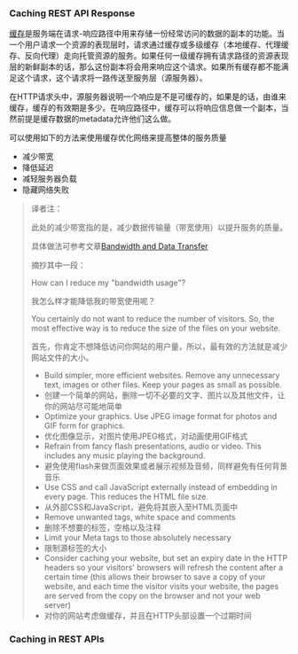 ### Caching REST API Response

[缓存](https://tools.ietf.org/html/rfc7234)是服务端在请求-响应路径中用来存储一份经常访问的数据的副本的功能。当一个用户请求一个资源的表现层时，请求通过缓存或多级缓存（本地缓存、代理缓存、反向代理）走向托管资源的服务。如果任何一级缓存拥有请求路径的资源表现层的新鲜副本的话，那么这份副本将会用来响应这个请求。如果所有缓存都不能满足这个请求，这个请求将一路传送至服务层（源服务器）。

在HTTP请求头中，源服务器说明一个响应是不是可缓存的，如果是的话，由谁来缓存，缓存的有效期是多少。在响应路径中，缓存可以将响应信息做一个副本，当然前提是缓存数据的metadata允许他们这么做。

可以使用如下的方法来使用缓存优化网络来提高整体的服务质量

* 减少带宽
* 降低延迟
* 减轻服务器负载
* 隐藏网络失败

> 译者注：
>
> 此处的减少带宽指的是，减少数据传输量（带宽使用）以提升服务的质量。
>
> 具体做法可参考文章[Bandwidth and Data Transfer](https://www.website.com/beginnerguide/bandwidth/1/2/how-to-reduce-data-transfer.ws)
>
> 摘抄其中一段：
>
> How can I reduce my "bandwidth usage"?
>
> 我怎么样才能降低我的带宽使用呢？
>
> You certainly do not want to reduce the number of visitors. So, the most effective way is to reduce the size of the files on your website.
>
> 首先，你肯定不想降低访问你网站的用户量，所以，最有效的方法就是减少网站文件的大小。
>
> - Build simpler, more efficient websites. Remove any unnecessary text, images or other files. Keep your pages as small as possible.
> - 创建一个简单的网站，删除一切不必要的文字、图片以及其他文件，让你的网站尽可能地简单
> - Optimize your graphics. Use JPEG image format for photos and GIF form for graphics.
> - 优化图像显示，对图片使用JPEG格式，对动画使用GIF格式
> - Refrain from fancy flash presentations, audio or video. This includes any music playing the background.
> - 避免使用flash来做页面效果或者展示视频及音频，同样避免有任何背景音乐
> - Use CSS and call JavaScript externally instead of embedding in every page. This reduces the HTML file size.
> - 从外部CSS和JavaScript，避免将其嵌入至HTML页面中
> - Remove unwanted tags, white space and comments
> - 删除不想要的标签，空格以及注释
> - Limit your Meta tags to those absolutely necessary
> - 限制源标签的大小
> - Consider caching your website, but set an expiry date in the HTTP headers so your visitors' browsers will refresh the content after a certain time (this allows their browser to save a copy of your website, and each time the visitor visits your website, the pages are served from the copy on the browser and not your web server)
> - 对你的网站考虑做缓存，并且在HTTP头部设置一个过期时间

### Caching in REST APIs



